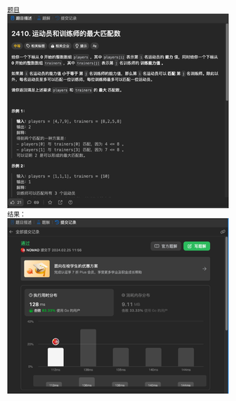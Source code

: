 [题目](https://leetcode.cn/problems/maximum-matching-of-players-with-trainers/description/)
![pic](img.png)
结果：
![pic](result.png)